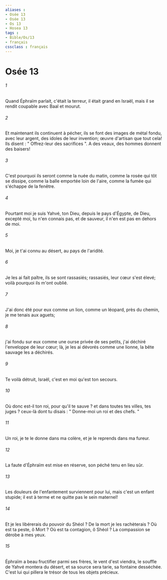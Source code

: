 ```yaml
---
aliases : 
- Osée 13
- Osée 13
- Os 13
- Hosea 13
tags : 
- Bible/Os/13
- français
cssclass : français
---
```


# Osée 13

###### 1
Quand Éphraïm parlait, c'était la terreur, il était grand en Israël, mais il se rendit coupable avec Baal et mourut. 
###### 2
Et maintenant ils continuent à pécher, ils se font des images de métal fondu, avec leur argent, des idoles de leur invention; œuvre d'artisan que tout cela! Ils disent : " Offrez-leur des sacrifices ". A des veaux, des hommes donnent des baisers! 
###### 3
C'est pourquoi ils seront comme la nuée du matin, comme la rosée qui tôt se dissipe, comme la balle emportée loin de l'aire, comme la fumée qui s'échappe de la fenêtre. 
###### 4
Pourtant moi je suis Yahvé, ton Dieu, depuis le pays d'Égypte, de Dieu, excepté moi, tu n'en connais pas, et de sauveur, il n'en est pas en dehors de moi. 
###### 5
Moi, je t'ai connu au désert, au pays de l'aridité. 
###### 6
Je les ai fait paître, ils se sont rassasiés; rassasiés, leur cœur s'est élevé; voilà pourquoi ils m'ont oublié. 
###### 7
J'ai donc été pour eux comme un lion, comme un léopard, près du chemin, je me tenais aux aguets; 
###### 8
j'ai fondu sur eux comme une ourse privée de ses petits, j'ai déchiré l'enveloppe de leur cœur; là, je les ai dévorés comme une lionne, la bête sauvage les a déchirés. 
###### 9
Te voilà détruit, Israël, c'est en moi qu'est ton secours. 
###### 10
Où donc est-il ton roi, pour qu'il te sauve ? et dans toutes tes villes, tes juges ? ceux-là dont tu disais : " Donne-moi un roi et des chefs. " 
###### 11
Un roi, je te le donne dans ma colère, et je le reprends dans ma fureur. 
###### 12
La faute d'Éphraïm est mise en réserve, son péché tenu en lieu sûr. 
###### 13
Les douleurs de l'enfantement surviennent pour lui, mais c'est un enfant stupide; il est à terme et ne quitte pas le sein maternel! 
###### 14
Et je les libérerais du pouvoir du Shéol ? De la mort je les rachèterais ? Où est ta peste, ô Mort ? Où est ta contagion, ô Shéol ? La compassion se dérobe à mes yeux. 
###### 15
Éphraïm a beau fructifier parmi ses frères, le vent d'est viendra, le souffle de Yahvé montera du désert, et sa source sera tarie, sa fontaine desséchée. C'est lui qui pillera le trésor de tous les objets précieux. 
